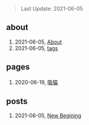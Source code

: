 > Last Update: 2021-06-05

## about
1. 2021-06-05, [About](about/me.md)
1. 2021-06-05, [tags](about/tags.md)
## pages
1. 2020-06-19, [吸猫](pages/吸猫.md)
## posts
1. 2021-06-05, [New Begining](posts/bookmarks.md)